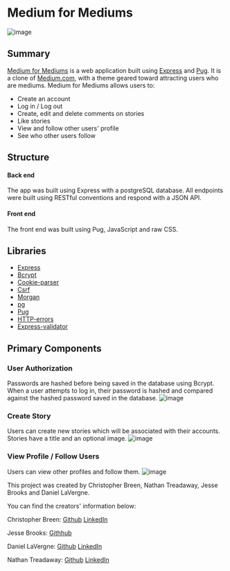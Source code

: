 # Medium for Mediums

![image](https://user-images.githubusercontent.com/58845762/147298102-fc5edebb-702e-4987-8957-d0ac201056ea.png)

## Summary

[Medium for Mediums](https://medium-for-mediums.herokuapp.com/?) is a web application built using [Express](https://expressjs.com/) and [Pug](https://pugjs.org/api/getting-started.html). It is a clone of [Medium.com](https://medium.com), with a theme geared toward attracting users who are mediums. Medium for Mediums allows users to:
- Create an account
- Log in / Log out
- Create, edit and delete comments on stories
- Like stories
- View and follow other users' profile
- See who other users follow

## Structure
#### Back end

The app was built using Express with a postgreSQL database. All endpoints were built using RESTful conventions and respond with a JSON API.

#### Front end

The front end was built using Pug, JavaScript and raw CSS.

## Libraries
- [Express](https://expressjs.com/)
- [Bcrypt](https://www.npmjs.com/package/bcrypt)
- [Cookie-parser](https://www.npmjs.com/package/cookie-parser)
- [Csrf](https://www.npmjs.com/package/csrf)
- [Morgan](https://www.npmjs.com/package/morgan)
- [pg](https://www.npmjs.com/package/pg)
- [Pug](https://pugjs.org/api/getting-started.html)
- [HTTP-errors](https://www.npmjs.com/package/http-errors)
- [Express-validator](https://express-validator.github.io/docs/)

## Primary Components
### User Authorization
Passwords are hashed before being saved in the database using Bcrypt. When a user attempts to log in, their password is hashed and compared against the hashed password saved in the database.
![image](https://user-images.githubusercontent.com/58845762/147297848-799706ac-00f3-46a4-a638-308faeb90cd7.png)

### Create Story
Users can create new stories which will be associated with their accounts. Stories have a title and an optional image.
![image](https://user-images.githubusercontent.com/58845762/147298385-984f690f-9241-43e7-b056-a110aea1ff00.png)

### View Profile / Follow Users
Users can view other profiles and follow them.
![image](https://user-images.githubusercontent.com/58845762/147299590-a1d8d9f8-a153-4a43-b66d-cd88d8425bb3.png)



This project was created by Christopher Breen, Nathan Treadaway, Jesse Brooks and Daniel LaVergne. 

You can find the creators' information below:

Christopher Breen: [Github](https://github.com/breencf)   [LinkedIn](https://www.linkedin.com/in/breencf/)

Jesse Brooks: [Githhub](https://github.com/Josso7)

Daniel LaVergne: [Github](https://github.com/DanielLaV) [LinkedIn](https://www.linkedin.com/in/daniel-lavergne-137772206/)

Nathan Treadaway: [Github](https://github.com/ta-cos) [LinkedIn](www.linkedin.com/in/nathan-treadaway)

